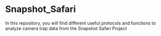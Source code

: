 # Snapshot_Safari
In this repository, you will find different useful protocols and functions to analyze camera trap data from the Snapshot Safari Project
